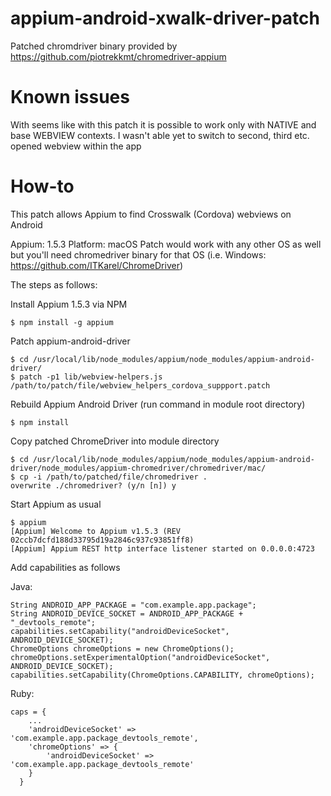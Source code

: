 # appium-android-xwalk-driver-patch

Patched chromdriver binary provided by https://github.com/piotrekkmt/chromedriver-appium

# Known issues

With seems like with this patch it is possible to work only with NATIVE and base WEBVIEW contexts. I wasn't able yet to switch to second, third etc. opened webview within the app

# How-to

This patch allows Appium to find Crosswalk (Cordova) webviews on Android

Appium: 1.5.3
Platform: macOS
Patch would work with any other OS as well but you'll need chromedriver binary for that OS (i.e. Windows: https://github.com/ITKarel/ChromeDriver)

The steps as follows:

Install Appium 1.5.3 via NPM
```
$ npm install -g appium
```
Patch appium-android-driver
```
$ cd /usr/local/lib/node_modules/appium/node_modules/appium-android-driver/
$ patch -p1 lib/webview-helpers.js /path/to/patch/file/webview_helpers_cordova_suppport.patch
```
Rebuild Appium Android Driver (run command in module root directory)
```
$ npm install
```
Copy patched ChromeDriver into module directory
```
$ cd /usr/local/lib/node_modules/appium/node_modules/appium-android-driver/node_modules/appium-chromedriver/chromedriver/mac/
$ cp -i /path/to/patched/file/chromedriver .
overwrite ./chromedriver? (y/n [n]) y
```
Start Appium as usual
```
$ appium
[Appium] Welcome to Appium v1.5.3 (REV 02ccb7dcfd188d33795d19a2846c937c93851ff8)
[Appium] Appium REST http interface listener started on 0.0.0.0:4723
```
Add capabilities as follows

Java:
```
String ANDROID_APP_PACKAGE = "com.example.app.package";
String ANDROID_DEVICE_SOCKET = ANDROID_APP_PACKAGE + "_devtools_remote";
capabilities.setCapability("androidDeviceSocket", ANDROID_DEVICE_SOCKET);
ChromeOptions chromeOptions = new ChromeOptions();
chromeOptions.setExperimentalOption("androidDeviceSocket", ANDROID_DEVICE_SOCKET);
capabilities.setCapability(ChromeOptions.CAPABILITY, chromeOptions);
```
Ruby:
```
caps = {
    ...
    'androidDeviceSocket' => 'com.example.app.package_devtools_remote',
    'chromeOptions' => {
        'androidDeviceSocket' => 'com.example.app.package_devtools_remote'
    }
  }
```
